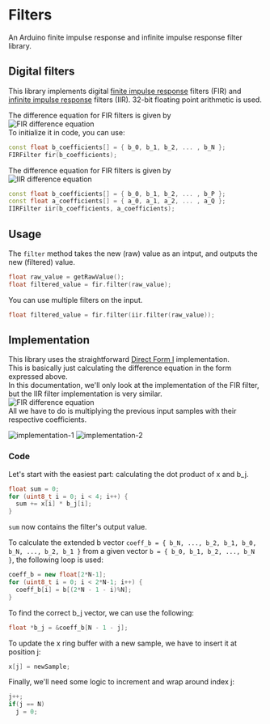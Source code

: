 # Filters
An Arduino finite impulse response and infinite impulse response filter library.

## Digital filters
This library implements digital [finite impulse response](https://en.wikipedia.org/wiki/Finite_impulse_response) filters (FIR) 
and [infinite impulse response](https://en.wikipedia.org/wiki/Infinite_impulse_response) filters (IIR). 
32-bit floating point arithmetic is used.

The difference equation for FIR filters is given by  
![FIR difference equation](https://wikimedia.org/api/rest_v1/media/math/render/svg/c43ba6c329a471401e87fe17c6130d801602ffdf)  
To initialize it in code, you can use:
```cpp
const float b_coefficients[] = { b_0, b_1, b_2, ... , b_N };
FIRFilter fir(b_coefficients);
```
The difference equation for FIR filters is given by  
![IIR difference equation](https://wikimedia.org/api/rest_v1/media/math/render/svg/bddf0360f955643eeedc46d9be4b8f2d4f4d288f)  
```cpp
const float b_coefficients[] = { b_0, b_1, b_2, ... , b_P };
const float a_coefficients[] = { a_0, a_1, a_2, ... , a_Q };
IIRFilter iir(b_coefficients, a_coefficients);
```

## Usage
The `filter` method takes the new (raw) value as an intput, and outputs the new (filtered) value.

```cpp
float raw_value = getRawValue();
float filtered_value = fir.filter(raw_value);
```
You can use multiple filters on the input.
```cpp
float filtered_value = fir.filter(iir.filter(raw_value));
```

## Implementation
This library uses the straightforward [Direct Form I](https://en.wikipedia.org/wiki/Digital_filter#Direct_form_I) implementation.  
This is basically just calculating the difference equation in the form expressed above.  
In this documentation, we'll only look at the implementation of the FIR filter, but the IIR filter implementation is very similar.  
![FIR difference equation](https://wikimedia.org/api/rest_v1/media/math/render/svg/c43ba6c329a471401e87fe17c6130d801602ffdf)  
All we have to do is multiplying the previous input samples with their respective coefficients. 

![implementation-1](https://raw.githubusercontent.com/tttapa/Filters/explain-implementation/Filters-1.png)
![implementation-2](https://raw.githubusercontent.com/tttapa/Filters/explain-implementation/Filters-2.png)

### Code
Let's start with the easiest part: calculating the dot product of x and b_j.
```cpp
float sum = 0;
for (uint8_t i = 0; i < 4; i++) {
  sum += x[i] * b_j[i];
}
```
`sum` now contains the filter's output value.  

To calculate the extended b vector `coeff_b = { b_N, ..., b_2, b_1, b_0, b_N, ..., b_2, b_1 }` from a given vector `b = { b_0, b_1, b_2, ..., b_N }`, the following loop is used:
```cpp
coeff_b = new float[2*N-1];
for (uint8_t i = 0; i < 2*N-1; i++) {
  coeff_b[i] = b[(2*N - 1 - i)%N];
} 
```
To find the correct b_j vector, we can use the following:
```cpp
float *b_j = &coeff_b[N - 1 - j];
```
To update the x ring buffer with a new sample, we have to insert it at position j:
```cpp
x[j] = newSample;
```
Finally, we'll need some logic to increment and wrap around index j:
```cpp
j++;
if(j == N)
  j = 0;
```
